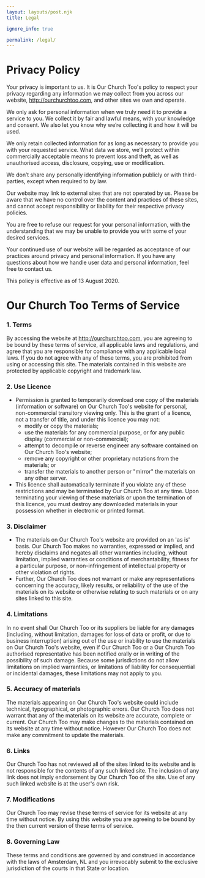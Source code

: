 ```yaml
---
layout: layouts/post.njk
title: Legal

ignore_info: true

permalink: /legal/
---
```


# Privacy Policy
Your privacy is important to us. It is Our Church Too's policy to respect your privacy regarding any information we may collect from you across our website, http://ourchurchtoo.com, and other sites we own and operate.

We only ask for personal information when we truly need it to provide a service to you. We collect it by fair and lawful means, with your knowledge and consent. We also let you know why we’re collecting it and how it will be used.

We only retain collected information for as long as necessary to provide you with your requested service. What data we store, we’ll protect within commercially acceptable means to prevent loss and theft, as well as unauthorised access, disclosure, copying, use or modification.

We don’t share any personally identifying information publicly or with third-parties, except when required to by law.

Our website may link to external sites that are not operated by us. Please be aware that we have no control over the content and practices of these sites, and cannot accept responsibility or liability for their respective privacy policies.

You are free to refuse our request for your personal information, with the understanding that we may be unable to provide you with some of your desired services.

Your continued use of our website will be regarded as acceptance of our practices around privacy and personal information. If you have any questions about how we handle user data and personal information, feel free to contact us.

This policy is effective as of 13 August 2020.

# Our Church Too Terms of Service
### 1. Terms
By accessing the website at http://ourchurchtoo.com, you are agreeing to be bound by these terms of service, all applicable laws and regulations, and agree that you are responsible for compliance with any applicable local laws. If you do not agree with any of these terms, you are prohibited from using or accessing this site. The materials contained in this website are protected by applicable copyright and trademark law.

### 2. Use Licence
- Permission is granted to temporarily download one copy of the materials (information or software) on Our Church Too's website for personal, non-commercial transitory viewing only. This is the grant of a licence, not a transfer of title, and under this licence you may not:
  - modify or copy the materials;
  - use the materials for any commercial purpose, or for any public display (commercial or non-commercial);
  - attempt to decompile or reverse engineer any software contained on Our Church Too's website;
  - remove any copyright or other proprietary notations from the materials; or
  - transfer the materials to another person or "mirror" the materials on any other server.
- This licence shall automatically terminate if you violate any of these restrictions and may be terminated by Our Church Too at any time. Upon terminating your viewing of these materials or upon the termination of this licence, you must destroy any downloaded materials in your possession whether in electronic or printed format.

### 3. Disclaimer
- The materials on Our Church Too's website are provided on an 'as is' basis. Our Church Too makes no warranties, expressed or implied, and hereby disclaims and negates all other warranties including, without limitation, implied warranties or conditions of merchantability, fitness for a particular purpose, or non-infringement of intellectual property or other violation of rights.
- Further, Our Church Too does not warrant or make any representations concerning the accuracy, likely results, or reliability of the use of the materials on its website or otherwise relating to such materials or on any sites linked to this site.

### 4. Limitations
In no event shall Our Church Too or its suppliers be liable for any damages (including, without limitation, damages for loss of data or profit, or due to business interruption) arising out of the use or inability to use the materials on Our Church Too's website, even if Our Church Too or a Our Church Too authorised representative has been notified orally or in writing of the possibility of such damage. Because some jurisdictions do not allow limitations on implied warranties, or limitations of liability for consequential or incidental damages, these limitations may not apply to you.

### 5. Accuracy of materials
The materials appearing on Our Church Too's website could include technical, typographical, or photographic errors. Our Church Too does not warrant that any of the materials on its website are accurate, complete or current. Our Church Too may make changes to the materials contained on its website at any time without notice. However Our Church Too does not make any commitment to update the materials.

### 6. Links
Our Church Too has not reviewed all of the sites linked to its website and is not responsible for the contents of any such linked site. The inclusion of any link does not imply endorsement by Our Church Too of the site. Use of any such linked website is at the user's own risk.

### 7. Modifications
Our Church Too may revise these terms of service for its website at any time without notice. By using this website you are agreeing to be bound by the then current version of these terms of service.

### 8. Governing Law
These terms and conditions are governed by and construed in accordance with the laws of Amsterdam, NL and you irrevocably submit to the exclusive jurisdiction of the courts in that State or location.